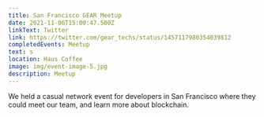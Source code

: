 ```yaml
---
title: San Francisco GEAR Meetup
date: 2021-11-06T15:00:47.580Z
linkText: Twitter
link: https://twitter.com/gear_techs/status/1457117980354039812
completedEvents: Meetup
text: s
location: Haus Coffee
image: img/event-image-5.jpg
description: Meetup
---
```

We held a casual network event for developers in San Francisco where they could meet our team, and learn more about blockchain.